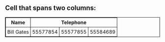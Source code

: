 <!DOCTYPE html>
<html>
<head>
<style>
table, th, td {
    border: 1px solid black;
    border-collapse: collapse;
}
th, td {
    padding: 5px;
    text-align: center;    
}
</style>
</head>
<body>

<h2>Cell that spans two columns:</h2>
<table style="width:100%">
  <tr>
    <th>Name</th>
    <th colspan="3">Telephone</th>
  </tr>
  <tr>
    <td>Bill Gates</td>
    <td>55577854</td>
    <td>55577855</td>
    <td>55584689</td>
  </tr>
</table>

</body>
</html>
